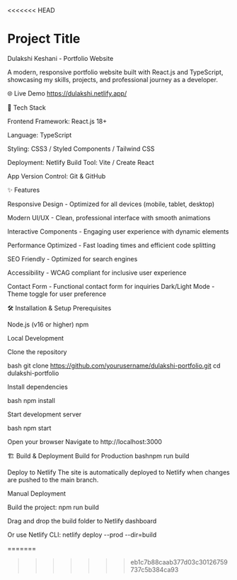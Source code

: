 
<<<<<<< HEAD
# Project Title

Dulakshi Keshani - Portfolio Website 

A modern, responsive portfolio website built with React.js and TypeScript, showcasing my skills, projects, and professional journey as a developer. 

🌐 Live Demo https://dulakshi.netlify.app/ 

🚀 Tech Stack

Frontend Framework: React.js 18+ 

Language: TypeScript 

Styling: CSS3 / Styled Components / Tailwind CSS

Deployment: Netlify Build Tool: Vite / Create React 

App Version Control: Git & GitHub

✨ Features

Responsive Design - Optimized for all devices (mobile, tablet, desktop) 

Modern UI/UX - Clean, professional interface with smooth animations 

Interactive Components - Engaging user experience with dynamic elements 

Performance Optimized - Fast loading times and efficient code splitting 

SEO Friendly - Optimized for search engines 

Accessibility - WCAG compliant for inclusive user experience 

Contact Form - Functional contact form for inquiries Dark/Light Mode - Theme toggle for user preference

🛠️ Installation & Setup Prerequisites

Node.js (v16 or higher) npm

Local Development

Clone the repository

bash git clone https://github.com/yourusername/dulakshi-portfolio.git cd dulakshi-portfolio

Install dependencies

bash npm install

Start development server

bash npm start

Open your browser Navigate to http://localhost:3000

🏗️ Build & Deployment Build for Production bashnpm run build

Deploy to Netlify The site is automatically deployed to Netlify when changes are pushed to the main branch.

 Manual Deployment

Build the project: npm run build 

Drag and drop the build folder to Netlify dashboard 

Or use Netlify CLI: netlify deploy --prod --dir=build

=======
>>>>>>> eb1c7b88caab377d03c30126759737c5b384ca93
